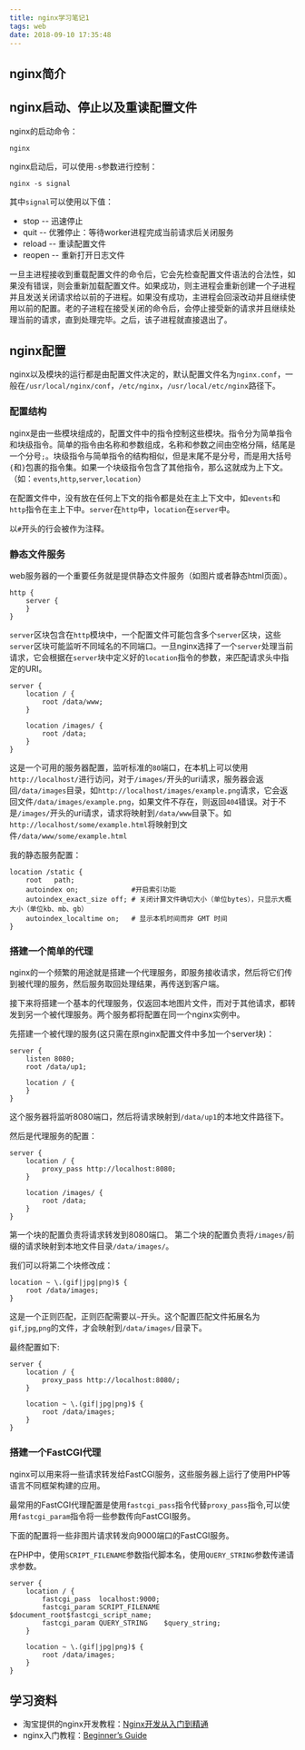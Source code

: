 ```yaml
---
title: nginx学习笔记1
tags: web
date: 2018-09-10 17:35:48
---
```



## nginx简介

## nginx启动、停止以及重读配置文件
nginx的启动命令：
```
nginx
```
nginx启动后，可以使用`-s`参数进行控制：
```
nginx -s signal
```
其中`signal`可以使用以下值：
- stop   -- 迅速停止
- quit   -- 优雅停止：等待worker进程完成当前请求后关闭服务
- reload -- 重读配置文件
- reopen -- 重新打开日志文件
<!-- more -->
一旦主进程接收到重载配置文件的命令后，它会先检查配置文件语法的合法性，如果没有错误，则会重新加载配置文件。如果成功，则主进程会重新创建一个子进程并且发送关闭请求给以前的子进程。如果没有成功，主进程会回滚改动并且继续使用以前的配置。老的子进程在接受关闭的命令后，会停止接受新的请求并且继续处理当前的请求，直到处理完毕。之后，该子进程就直接退出了。 

## nginx配置
nginx以及模块的运行都是由配置文件决定的，默认配置文件名为`nginx.conf`，一般在`/usr/local/nginx/conf`，`/etc/nginx`，`/usr/local/etc/nginx`路径下。

### 配置结构
nginx是由一些模块组成的，配置文件中的指令控制这些模块。指令分为简单指令和块级指令。简单的指令由名称和参数组成，名称和参数之间由空格分隔，结尾是一个分号`;`。块级指令与简单指令的结构相似，但是末尾不是分号，而是用大括号`{`和`}`包裹的指令集。如果一个块级指令包含了其他指令，那么这就成为上下文。（如：`events`,`http`,`server`,`location`）

在配置文件中，没有放在任何上下文的指令都是处在主上下文中，如`events`和`http`指令在主上下中。`server`在`http`中，`location`在`server`中。

以`#`开头的行会被作为注释。



### 静态文件服务
web服务器的一个重要任务就是提供静态文件服务（如图片或者静态html页面）。

```
http {
    server {
    }
}
```
`server`区块包含在`http`模块中，一个配置文件可能包含多个`server`区块，这些`server`区块可能监听不同域名的不同端口。一旦nginx选择了一个`server`处理当前请求，它会根据在`server`块中定义好的`location`指令的参数，来匹配请求头中指定的URI。

```
server {
    location / {
        root /data/www;
    }

    location /images/ {
        root /data;
    }
}
```

这是一个可用的服务器配置，监听标准的`80`端口，在本机上可以使用`http://localhost/`进行访问，对于`/images/`开头的uri请求，服务器会返回`/data/images`目录，如`http://localhost/images/example.png`请求，它会返回文件`/data/images/example.png`，如果文件不存在，则返回`404`错误。对于不是`/images/`开头的uri请求，请求将映射到`/data/www`目录下。如`http://localhost/some/example.html`将映射到文件`/data/www/some/example.html`


我的静态服务配置：
```
location /static {
	root   path;
	autoindex on;             #开启索引功能
    autoindex_exact_size off; # 关闭计算文件确切大小（单位bytes），只显示大概大小（单位kb、mb、gb）
    autoindex_localtime on;   # 显示本机时间而非 GMT 时间
}
```

### 搭建一个简单的代理
nginx的一个频繁的用途就是搭建一个代理服务，即服务接收请求，然后将它们传到被代理的服务，然后服务取回处理结果，再传送到客户端。

接下来将搭建一个基本的代理服务，仅返回本地图片文件，而对于其他请求，都转发到另一个被代理服务。两个服务都将配置在同一个nginx实例中。

先搭建一个被代理的服务(这只需在原nginx配置文件中多加一个server块)：
```
server {
    listen 8080;
    root /data/up1;

    location / {
    }
}
```
这个服务器将监听8080端口，然后将请求映射到`/data/up1`的本地文件路径下。

然后是代理服务的配置：
```
server {
    location / {
        proxy_pass http://localhost:8080;
    }

    location /images/ {
        root /data;
    }
}
```

第一个块的配置负责将请求转发到8080端口。
第二个块的配置负责将`/images/`前缀的请求映射到本地文件目录`/data/images/`。

我们可以将第二个块修改成：
```
location ~ \.(gif|jpg|png)$ {
    root /data/images;
}
```
这是一个正则匹配，正则匹配需要以`~`开头。这个配置匹配文件拓展名为`gif`,`jpg`,`png`的文件，才会映射到`/data/images/`目录下。

最终配置如下:

```
server {
    location / {
        proxy_pass http://localhost:8080/;
    }

    location ~ \.(gif|jpg|png)$ {
        root /data/images;
    }
}
```

### 搭建一个FastCGI代理
nginx可以用来将一些请求转发给FastCGI服务，这些服务器上运行了使用PHP等语言不同框架构建的应用。

最常用的FastCGI代理配置是使用`fastcgi_pass`指令代替`proxy_pass`指令,可以使用`fastcgi_param`指令将一些参数传向FastCGI服务。

下面的配置将一些非图片请求转发向9000端口的FastCGI服务。

在PHP中，使用`SCRIPT_FILENAME`参数指代脚本名，使用`QUERY_STRING`参数传递请求参数。

```
server {
    location / {
        fastcgi_pass  localhost:9000;
        fastcgi_param SCRIPT_FILENAME $document_root$fastcgi_script_name;
        fastcgi_param QUERY_STRING    $query_string;
    }

    location ~ \.(gif|jpg|png)$ {
        root /data/images;
    }
}
```




## 学习资料
- 淘宝提供的nginx开发教程：[Nginx开发从入门到精通](http://tengine.taobao.org/book/)
- nginx入门教程：[Beginner’s Guide](http://nginx.org/en/docs/beginners_guide.html)
